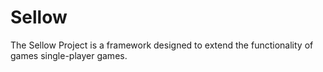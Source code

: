 # Sellow
The Sellow Project is a framework designed to extend the functionality of games single-player games.
